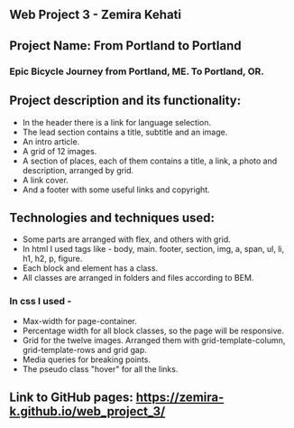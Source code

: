 ## Web Project 3 - Zemira Kehati

## Project Name: From Portland to Portland 
### Epic Bicycle Journey from Portland, ME. To Portland, OR.

## Project description and its functionality: 
* In the header there is a link for language selection. 
* The lead section contains a title, subtitle and an image. 
* An intro article. 
* A grid of 12 images. 
* A section of places, each of them contains a title, a link, a photo and description, arranged by grid. 
* A link cover. 
* And a footer with some useful links and copyright.

## Technologies and techniques used: 
* Some parts are arranged with flex, and others with grid. 
* In html I used tags like - body, main. footer, section, img, a, span, ul, li, h1, h2, p, figure. 
* Each block and element has a class. 
* All classes are arranged in folders and files according to BEM. 
### In css I used - 
* Max-width for page-container. 
* Percentage width for all block classes, so the page will be responsive. 
* Grid for the twelve images. Arranged them with grid-template-column, grid-template-rows and grid gap. 
* Media queries for breaking points. 
* The pseudo class "hover" for all the links.

## Link to GitHub pages: https://zemira-k.github.io/web_project_3/
